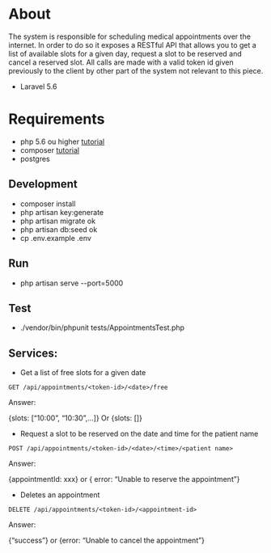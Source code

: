 # About
The system is responsible for scheduling medical appointments over the internet. In order to do so it exposes a RESTful API that allows you to get a list of available slots for a given day, request a slot to be reserved and cancel a reserved slot.  All calls are made with a valid token id given previously to the client by other part of the system not relevant to this piece.
- Laravel 5.6

# Requirements
- php 5.6 ou higher [tutorial](http://tecadmin.net/install-php5-on-ubuntu/)
- composer [tutorial](https://getcomposer.org/doc/00-intro.md#globally)
- postgres

## Development
- composer install
- php artisan key:generate
- php artisan migrate ok
- php artisan db:seed ok
- cp .env.example .env

## Run
- php artisan serve --port=5000

## Test
- ./vendor/bin/phpunit tests/AppointmentsTest.php

## Services:

- Get a list of free slots for a given date
```
GET /api/appointments/<token-id>/<date>/free 
```

Answer:

{slots: [“10:00”, “10:30”,…]} Or {slots: []}


- Request a slot to be reserved on the date and time for the patient name
```
POST /api/appointments/<token-id>/<date>/<time>/<patient name>
```

Answer:

{appointmentId: xxx} or { error: “Unable to reserve the appointment”}

- Deletes an appointment

```
DELETE /api/appointments/<token-id>/<appointment-id>
```

Answer:

{“success”} or {error: “Unable to cancel the appointment”}
